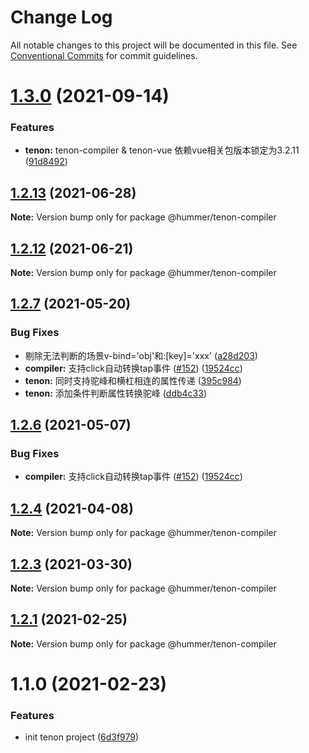 # Change Log

All notable changes to this project will be documented in this file.
See [Conventional Commits](https://conventionalcommits.org) for commit guidelines.

# [1.3.0](https://github.com.cnpmjs.org/didi/Hummer/compare/@hummer/tenon-compiler@1.2.13...@hummer/tenon-compiler@1.3.0) (2021-09-14)


### Features

* **tenon:** tenon-compiler & tenon-vue 依赖vue相关包版本锁定为3.2.11 ([91d8492](https://github.com.cnpmjs.org/didi/Hummer/commit/91d8492a99b017284591f7e1132dfcfb917e7215))





## [1.2.13](https://github.com/didi/Hummer/compare/@hummer/tenon-compiler@1.2.12...@hummer/tenon-compiler@1.2.13) (2021-06-28)

**Note:** Version bump only for package @hummer/tenon-compiler





## [1.2.12](https://github.com/didi/Hummer/compare/@hummer/tenon-compiler@1.2.11...@hummer/tenon-compiler@1.2.12) (2021-06-21)

**Note:** Version bump only for package @hummer/tenon-compiler





## [1.2.7](https://github.com/didi/Hummer/compare/tenon_1.2.2...tenon_1.2.7) (2021-05-20)


### Bug Fixes

* 剔除无法判断的场景v-bind='obj'和:[key]='xxx' ([a28d203](https://github.com/didi/Hummer/commit/a28d2035ee650fa0fbdd786805e2e45af455eb82))
* **compiler:** 支持click自动转换tap事件 ([#152](https://github.com/didi/Hummer/issues/152)) ([19524cc](https://github.com/didi/Hummer/commit/19524ccf730b257f2e69425e990df86b3396cd56))
* **tenon:** 同时支持驼峰和横杠相连的属性传递 ([395c984](https://github.com/didi/Hummer/commit/395c984379cddd4b87134cf503f4e5c3ec02ab62))
* **tenon:** 添加条件判断属性转换驼峰 ([ddb4c33](https://github.com/didi/Hummer/commit/ddb4c3398d5dd04a9686be8156718ed246724403))





## [1.2.6](https://github.com/didi/Hummer/compare/tenon_1.2.2...tenon_1.2.6) (2021-05-07)


### Bug Fixes

* **compiler:** 支持click自动转换tap事件 ([#152](https://github.com/didi/Hummer/issues/152)) ([19524cc](https://github.com/didi/Hummer/commit/19524ccf730b257f2e69425e990df86b3396cd56))





## [1.2.4](https://github.com/didi/Hummer/compare/tenon_1.2.2...tenon_1.2.4) (2021-04-08)

**Note:** Version bump only for package @hummer/tenon-compiler





## [1.2.3](https://github.com/didi/Hummer/compare/tenon_1.2.2...tenon_1.2.3) (2021-03-30)

**Note:** Version bump only for package @hummer/tenon-compiler





## [1.2.1](https://github.com/didi/Hummer/compare/tenon_1.2.0...tenon_1.2.1) (2021-02-25)

**Note:** Version bump only for package @hummer/tenon-compiler





# 1.1.0 (2021-02-23)


### Features

* init tenon project ([6d3f979](https://github.com/didi/Hummer/commit/6d3f97983f4174dc1591e67cc1183862785d1ccc))
